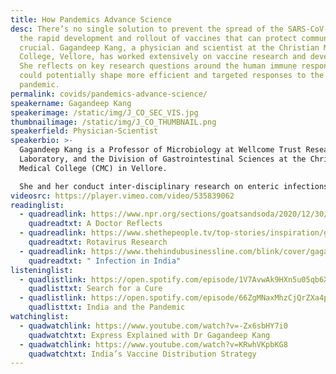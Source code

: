 ```yaml
---
title: How Pandemics Advance Science
desc: There’s no single solution to prevent the spread of the SARS-CoV-2, but
  the rapid development and rollout of vaccines that can protect communities is
  crucial. Gagandeep Kang, a physician and scientist at the Christian Medical
  College, Vellore, has worked extensively on vaccine research and development.
  She reflects on key research questions around the human immune response which
  could potentially shape more efficient and targeted responses to the COVID-19
  pandemic.
permalink: covids/pandemics-advance-science/
speakername: Gagandeep Kang
speakerimage: /static/img/J_CO_SEC_VIS.jpg
thumbnailimage: /static/img/J_CO_THUMBNAIL.png
speakerfield: Physician-Scientist
speakerbio: >-
  Gagandeep Kang is a Professor of Microbiology at Wellcome Trust Research
  Laboratory, and the Division of Gastrointestinal Sciences at the Christian
  Medical College (CMC) in Vellore. 

  She and her conduct inter-disciplinary research on enteric infections and child health. They work on gut infections in children, nutrition, water and sanitation. Their team does everything from geographic information systems to human immunology. They have evaluated vaccines in pre-clinical and clinical phase 1-3 studies for rotavirus and cholera, and are now working on typhoid and SARS-CoV2.
videosrc: https://player.vimeo.com/video/535839062
readinglist:
  - quadreadlink: https://www.npr.org/sections/goatsandsoda/2020/12/30/950880445/even-with-10-million-covid-19-cases-a-doctor-says-india-dodged-a-bullet
    quadreadtxt: A Doctor Reflects
  - quadreadlink: https://www.shethepeople.tv/top-stories/inspiration/gagandeep-kang-rotavirus-research-healthcare/
    quadreadtxt: Rotavirus Research
  - quadreadlink: https://www.thehindubusinessline.com/blink/cover/gagandeep-kang-many-if-not-most-will-eventually-get-infected/article31244533.ece
    quadreadtxt: " Infection in India"
listeninglist:
  - quadlistlink: https://open.spotify.com/episode/1V7AvwAk9HXn5u05qb6XZV
    quadlisttxt: Search for a Cure
  - quadlistlink: https://open.spotify.com/episode/66ZgMNaxMhzCjQrZXa4p4j
    quadlisttxt: India and the Pandemic
watchinglist:
  - quadwatchlink: https://www.youtube.com/watch?v=-Zx6sbHY7i0
    quadwatchtxt: Express Explained with Dr Gagandeep Kang
  - quadwatchlink: https://www.youtube.com/watch?v=KRwhVKpbKG8
    quadwatchtxt: India’s Vaccine Distribution Strategy
---
```

